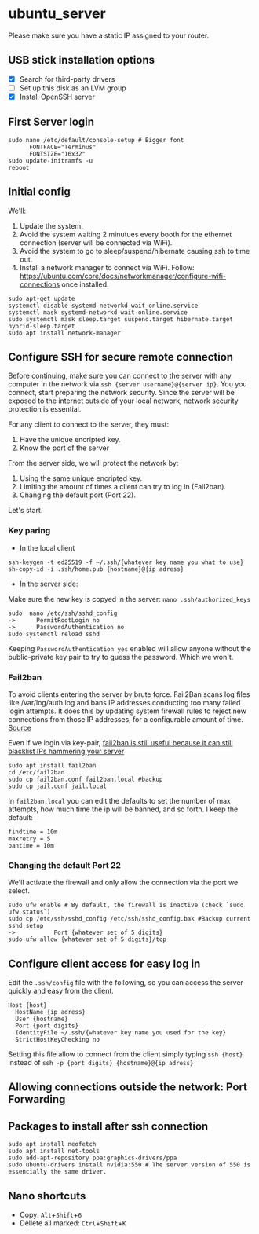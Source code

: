 # ubuntu_server

Please make sure you have a static IP assigned to your router.

## USB stick installation options

- [X] Search for third-party drivers
- [ ] Set up this disk as an LVM group
- [X] Install OpenSSH server

## First Server login

```
sudo nano /etc/default/console-setup # Bigger font
      FONTFACE="Terminus"
      FONTSIZE="16x32"
sudo update-initramfs -u
reboot
```

## Initial config 

We'll:

1. Update the system.
2. Avoid the system waiting 2 minutues every booth for the ethernet connection (server will be connected via WiFi).
3. Avoid the system to go to sleep/suspend/hibernate causing ssh to time out.
4. Install a network manager to connect via WiFi. Follow: https://ubuntu.com/core/docs/networkmanager/configure-wifi-connections once installed.

```
sudo apt-get update                                       
systemctl disable systemd-networkd-wait-online.service    
systemctl mask systemd-networkd-wait-online.service
sudo systemctl mask sleep.target suspend.target hibernate.target hybrid-sleep.target     
sudo apt install network-manager                          
```

## Configure SSH for secure remote connection

Before continuing, make sure you can connect to the server with any computer in the network via `ssh {server username}@{server ip}`. You you connect, start preparing the network security. Since the server will be exposed to the internet outside of your local network, network security protection is essential.

For any client to connect to the server, they must: 

1. Have the unique encripted key.
2. Know the port of the server

From the server side, we will protect the network by:

1. Using the same unique encripted key.
2. Limiting the amount of times a client can try to log in (Fail2ban).
3. Changing the default port (Port 22).

Let's start.

### Key paring

- In the local client
  
```
ssh-keygen -t ed25519 -f ~/.ssh/{whatever key name you what to use}
sh-copy-id -i .ssh/home.pub {hostname}@{ip adress}
```

- In the server side:

Make sure the new key is copyed in the server: `nano .ssh/authorized_keys`

```
sudo  nano /etc/ssh/sshd_config
->      PermitRootLogin no
->      PasswordAuthentication no
sudo systemctl reload sshd
```

Keeping `PasswordAuthentication yes` enabled will allow anyone without the public-private key pair to try to guess the password. Which we won't.

### Fail2ban

To avoid clients entering the server by brute force. Fail2Ban scans log files like /var/log/auth.log and bans IP addresses conducting too many failed login attempts. It does this by updating system firewall rules to reject new connections from those IP addresses, for a configurable amount of time. [Source](https://github.com/fail2ban/fail2ban)

Even if we login via key-pair, [fail2ban is still useful because it can still blacklist IPs hammering your server](https://www.reddit.com/r/pihole/comments/uflft8/ssh_keys_fail2ban/)

```
sudo apt install fail2ban
cd /etc/fail2ban
sudo cp fail2ban.conf fail2ban.local #backup
sudo cp jail.conf jail.local
```

In  `fail2ban.local` you can edit the defaults to set the number of max attempts, how much time the ip will be banned, and so forth. I keep the default: 

```
findtime = 10m
maxretry = 5
bantime = 10m
```

### Changing the default Port 22

We'll activate the firewall and only allow the connection via the port we select.  

```
sudo ufw enable # By default, the firewall is inactive (check `sudo ufw status`)
sudo cp /etc/ssh/sshd_config /etc/ssh/sshd_config.bak #Backup current sshd setup
->           Port {whatever set of 5 digits}
sudo ufw allow {whatever set of 5 digits}/tcp
```

## Configure client access for easy log in

Edit the `.ssh/config` file with the following, so you can access the server quickly and easy from the client.

```
Host {host} 
  HostName {ip adress}
  User {hostname}
  Port {port digits}
  IdentityFile ~/.ssh/{whatever key name you used for the key}
  StrictHostKeyChecking no
```
Setting this file allow to connect from the client simply typing `ssh {host}` instead of `ssh -p {port digits} {hostname}@{ip adress}`

## Allowing connections outside the network: Port Forwarding


## Packages to install after ssh connection

```
sudo apt install neofetch
sudo apt install net-tools
sudo add-apt-repository ppa:graphics-drivers/ppa
sudo ubuntu-drivers install nvidia:550 # The server version of 550 is essencially the same driver.
```

## Nano shortcuts

- Copy: `Alt`+`Shift`+`6`
- Dellete all marked: `Ctrl`+`Shift`+`K` 
